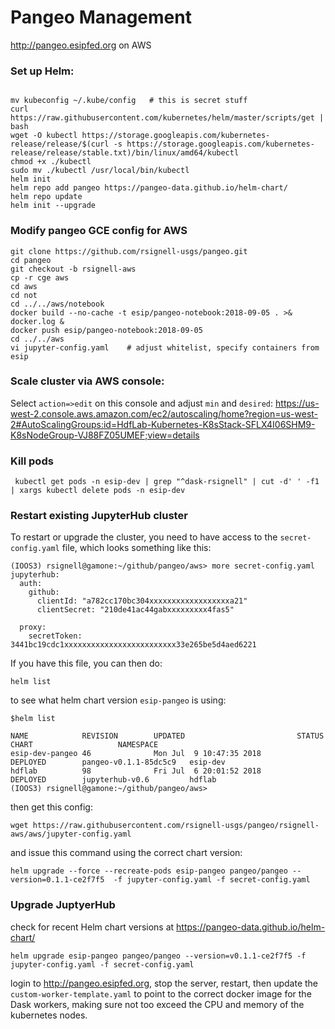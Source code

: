 # Pangeo Management 
http://pangeo.esipfed.org on AWS

### Set up Helm:
```

mv kubeconfig ~/.kube/config   # this is secret stuff
curl https://raw.githubusercontent.com/kubernetes/helm/master/scripts/get | bash
wget -O kubectl https://storage.googleapis.com/kubernetes-release/release/$(curl -s https://storage.googleapis.com/kubernetes-release/release/stable.txt)/bin/linux/amd64/kubectl
chmod +x ./kubectl
sudo mv ./kubectl /usr/local/bin/kubectl
helm init
helm repo add pangeo https://pangeo-data.github.io/helm-chart/
helm repo update
helm init --upgrade
```

### Modify pangeo GCE config for AWS
```
git clone https://github.com/rsignell-usgs/pangeo.git
cd pangeo
git checkout -b rsignell-aws
cp -r cge aws     
cd aws
cd not
cd ../../aws/notebook
docker build --no-cache -t esip/pangeo-notebook:2018-09-05 . >& docker.log &
docker push esip/pangeo-notebook:2018-09-05
cd ../../aws
vi jupyter-config.yaml    # adjust whitelist, specify containers from esip
```



### Scale cluster via AWS console:

Select `action=>edit` on this console and adjust `min` and `desired`:
https://us-west-2.console.aws.amazon.com/ec2/autoscaling/home?region=us-west-2#AutoScalingGroups:id=HdfLab-Kubernetes-K8sStack-SFLX4I06SHM9-K8sNodeGroup-VJ88FZ05UMEF;view=details


### Kill pods
```
 kubectl get pods -n esip-dev | grep "^dask-rsignell" | cut -d' ' -f1 | xargs kubectl delete pods -n esip-dev
```

### Restart existing JupyterHub cluster
To restart or upgrade the cluster, you need to have access to the `secret-config.yaml` file, which looks something like this:
```
(IOOS3) rsignell@gamone:~/github/pangeo/aws> more secret-config.yaml
jupyterhub:
  auth:
    github:
      clientId: "a782cc170bc304xxxxxxxxxxxxxxxxxxa21"
      clientSecret: "210de41ac44gabxxxxxxxxx4fas5"

  proxy:
    secretToken: 3441bc19cdc1xxxxxxxxxxxxxxxxxxxxxxxxx33e265be5d4aed6221
```
If you have this file, you can then do:
```
helm list 
``` 
to see what helm chart version `esip-pangeo` is using:
```
$helm list

NAME            REVISION        UPDATED                         STATUS          CHART                   NAMESPACE
esip-dev-pangeo 46              Mon Jul  9 10:47:35 2018        DEPLOYED        pangeo-v0.1.1-85dc5c9   esip-dev
hdflab          98              Fri Jul  6 20:01:52 2018        DEPLOYED        jupyterhub-v0.6         hdflab
(IOOS3) rsignell@gamone:~/github/pangeo/aws>
```
then get this config:
```
wget https://raw.githubusercontent.com/rsignell-usgs/pangeo/rsignell-aws/aws/jupyter-config.yaml
```
and issue this command using the correct chart version:
```
helm upgrade --force --recreate-pods esip-pangeo pangeo/pangeo --version=0.1.1-ce2f7f5  -f jupyter-config.yaml -f secret-config.yaml 
```

### Upgrade JuptyerHub
check for recent Helm chart versions at https://pangeo-data.github.io/helm-chart/
```
helm upgrade esip-pangeo pangeo/pangeo --version=v0.1.1-ce2f7f5 -f jupyter-config.yaml -f secret-config.yaml 
```
login to http://pangeo.esipfed.org, stop the server, restart, then update the `custom-worker-template.yaml` to point to the correct docker image for the Dask workers, making sure not too exceed the CPU and memory of the kubernetes nodes.
